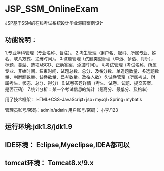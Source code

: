 # JSP_SSM_OnlineExam
JSP基于SSM的在线考试系统设计毕业源码案例设计

## 功能说明：
  1.专业学科管理（专业名称、备注）。
  2.考生管理（用户名、密码、所属专业、姓名、联系方式、注册时间）。
  3.试题管理（试题类型管理（单选、多选、判断），标题、类型、选项ABCD、正确答案、添加时间）。
  4.考试管理（考试名称、所属专业、开始时间、结束时间、试题总数、总分、及格分数、单选题数量、多选题数量、判断题数量、试卷数量、已考数量、及格人数）
  5.试卷管理（所属考试、所属考生、状态、总分、得分）
  6.试卷答题详情（考生、试卷、试题、提交答案、是否正确）
  7.统计分析：某一个考试信息的统计（最高分、最低分、及格率）

  用了技术框架： HTML+CSS+JavaScript+jsp+mysql+Spring+mybatis

管理员账号/密码：admin/admin
用户账号/密码： 小李/123

## 运行环境:jdk1.8/jdk1.9
## IDE环境： Eclipse,Myeclipse,IDEA都可以
## tomcat环境： Tomcat8.x/9.x
